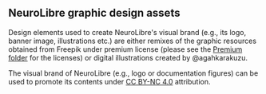 ## NeuroLibre graphic design assets 

Design elements used to create NeuroLibre's visual brand (e.g., its logo, banner image, illustrations etc.) are either remixes of the graphic resources obtained from Freepik under premium license (please see the [Premium folder](/Premium/) for the licenses) or digital illustrations created by @agahkarakuzu.

The visual brand of NeuroLibre (e.g., logo or documentation figures) can be used to promote its contents under [CC BY-NC 4.0](https://creativecommons.org/licenses/by-nc/4.0/) attribution.
